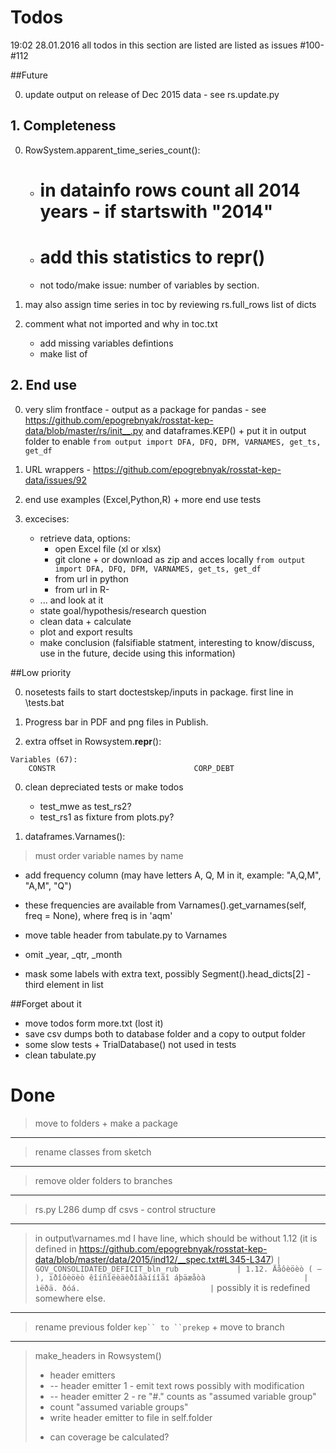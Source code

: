 Todos
=====

 19:02 28.01.2016 all todos in this section are listed are listed as issues #100-#112

##Future

0. update output on release of Dec 2015 data - see rs.update.py

## 1. Completeness

0. RowSystem.apparent_time_series_count():
   - # in datainfo rows count all 2014 years - if startswith "2014"
   - # add this statistics to __repr__()
   - not todо/make issue: number of variables by section. 

0. may also assign time series in toc by reviewing rs.full_rows list of dicts

0. comment what not imported and why in toc.txt
   - add missing variables defintions
   - make list of 

## 2. End use

0. very slim frontface - output as a package for pandas - see https://github.com/epogrebnyak/rosstat-kep-data/blob/master/rs/init__.py and dataframes.KEP() + put it in output folder to enable ```from output import DFA, DFQ, DFM, VARNAMES, get_ts, get_df```


0. URL wrappers - https://github.com/epogrebnyak/rosstat-kep-data/issues/92

0. end use examples (Excel,Python,R) + more end use tests

0. excecises:
   - retrieve data, options: 
      - open Excel file (xl or xlsx)
      - git clone + or download as zip and acces locally ```from output import DFA, DFQ, DFM, VARNAMES, get_ts, get_df```
      - from url in python
      - from url in R-  
   - ... and look at it
   - state goal/hypothesis/research question 
   - clean data + calculate
   - plot and export results 
   - make conclusion (falsifiable statment, interesting to know/discuss, use in the future, decide using this information)

##Low priority

0. nosetests fails to start doctestskep/inputs in package. first line in \tests.bat

0. Progress bar in PDF and png files in Publish.

0. extra offset in Rowsystem.__repr__(): 
```
Variables (67):
    CONSTR                               CORP_DEBT
```

0. clean depreciated tests or make todos
   - test_mwe as test_rs2?
   - test_rs1 as fixture from plots.py?

0. dataframes.Varnames(): 

  > must order variable names by name 
  
  - add frequency column (may have letters A, Q, M in it, example: "A,Q,M", "A,M", "Q")
  - these frequencies are available from Varnames().get_varnames(self, freq = None), where freq is in 'aqm'
  - move table header from tabulate.py to Varnames
  
  - omit _year, _qtr, _month
  
  - mask some labels with extra text, possibly Segment().head_dicts[2] - third element in list

##Forget about it

- move todos form more.txt (lost it)
- save csv dumps both to database folder and a copy to output folder 
- some slow tests + TrialDatabase() not used in tests
- clean tabulate.py	

Done
====

> move to folders + make a package 

---

> rename classes from sketch 

---

> remove older folders to branches

---

> rs.py L286 dump df csvs - control structure

---

> in output\varnames.md I have line, which should be without 1.12 (it is defined in https://github.com/epogrebnyak/rosstat-kep-data/blob/master/data/2015/ind12/__spec.txt#L345-L347) 
```| GOV_CONSOLIDATED_DEFICIT_bln_rub             | 1.12. Äåôèöèò ( – ), ïðîôèöèò êîíñîëèäèðîâàííîãî áþäæåòà                      | ìëðä. ðóá.                             |```
possibly it is redefined somewhere else.

---
> rename previous folder ```kep`` to ``prekep``` + move to branch

---

> make_headers in Rowsystem()
>  + header emitters
>  + --  header emitter 1 - emit text rows possibly with modification
>  + --  header emitter 2 - re "#." counts as "assumed variable group"     
>  + count "assumed variable groups"
>  + write header emitter to file in self.folder
>  - can coverage be calculated?

